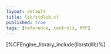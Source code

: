 ```yaml
---
layout: default
title: lib/stdlib.cf
published: true
tags: [reference, controls, MPF]
---
```


[%CFEngine_library_include(lib/stdlib)%]
